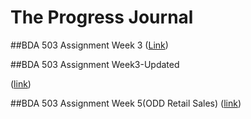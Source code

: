 # The Progress Journal

##BDA 503 Assignment Week 3 
([Link](https://mef-bda503.github.io/pj18-gokceezeroglu/week3.html))

##BDA 503 Assignment Week3-Updated

([link](https://mef-bda503.github.io/pj18-gokceezeroglu/week3_assign_update.html))


##BDA 503 Assignment Week 5(ODD Retail Sales)
([link](https://mef-bda503.github.io/pj18-gokceezeroglu/ODD_retail_sales_2016_gokce_ezeroglu.html))
